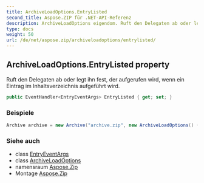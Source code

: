 ```yaml
---
title: ArchiveLoadOptions.EntryListed
second_title: Aspose.ZIP für .NET-API-Referenz
description: ArchiveLoadOptions eigendom. Ruft den Delegaten ab oder legt ihn fest der aufgerufen wird wenn ein Eintrag im Inhaltsverzeichnis aufgeführt wird.
type: docs
weight: 50
url: /de/net/aspose.zip/archiveloadoptions/entrylisted/
---
```

## ArchiveLoadOptions.EntryListed property

Ruft den Delegaten ab oder legt ihn fest, der aufgerufen wird, wenn ein Eintrag im Inhaltsverzeichnis aufgeführt wird.

```csharp
public EventHandler<EntryEventArgs> EntryListed { get; set; }
```

### Beispiele

```csharp
Archive archive = new Archive("archive.zip", new ArchiveLoadOptions() { EntryListed = (s, e) => { Console.WriteLine(e.Entry.Name); } });
```

### Siehe auch

* class [EntryEventArgs](../../entryeventargs/)
* class [ArchiveLoadOptions](../)
* namensraum [Aspose.Zip](../../archiveloadoptions/)
* Montage [Aspose.Zip](../../../)


